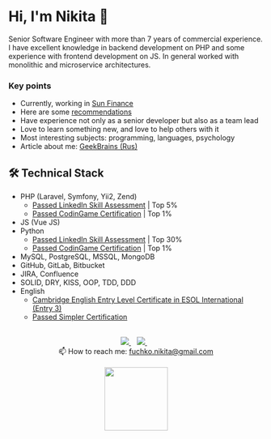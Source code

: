 # Hi, I'm Nikita 👋

Senior Software Engineer with more than 7 years of commercial experience. I have excellent knowledge in backend
development on PHP and some experience with frontend development on JS. In general worked with monolithic and
microservice architectures.

### Key points

* Currently, working in [Sun Finance](https://www.linkedin.com/company/sun-finance/)
* Here are some [recommendations](/recommendations.md) 
* Have experience not only as a senior developer but also as a team lead
* Love to learn something new, and love to help others with it
* Most interesting subjects: programming, languages, psychology
* Article about me: [GeekBrains (Rus)](https://gb.ru/posts/nadoela-dobyvayushchaya-otrasl-zahotelos-v-it)

## 🛠 Technical Stack

* PHP (Laravel, Symfony, Yii2, Zend)
  * [Passed LinkedIn Skill Assessment](/img/linkedin_php.png) | Top 5%
  * [Passed CodinGame Certification](https://www.codingame.com/certification/j0WiVtqrxfVuwizQfhD6zg) | Top 1%
* JS (Vue JS)
* Python
  * [Passed LinkedIn Skill Assessment](/img/linkedin_pyhon.png) | Top 30%
  * [Passed CodinGame Certification](https://www.codingame.com/certification/lGECa9jRo4WHEZb0JDevpg) | Top 1%
* MySQL, PostgreSQL, MSSQL, MongoDB
* GitHub, GitLab, Bitbucket
* JIRA, Confluence
* SOLID, DRY, KISS, OOP, TDD, DDD
* English
  * [Cambridge English Entry Level Certificate in ESOL International (Entry 3)](https://drive.google.com/file/d/1UxfyiktFbsQsugkRgc8jnBpiIUNFsigy/view?usp=sharing)
  * [Passed Simpler Certification](https://simpler.link/c/NoA32)

<br>
<div align="center">
   <a href="https://t.me/Fuchko" target="_blank">
    <img src="https://img.shields.io/badge/Telegram-2CA5E0?style=for-the-badge&logo=telegram&logoColor=white" />        
  </a>&nbsp;&nbsp;
  <a href="https://www.linkedin.com/in/fuchko/" target="_blank">
    <img src="https://img.shields.io/badge/linkedin-%230077B5.svg?&style=for-the-badge&logo=linkedin&logoColor=white" />
  </a>&nbsp;&nbsp;
</div>
<div align='center'>
  📫  How to reach me: <a href='mailto:fuchko.nikita@gmail.com'>fuchko.nikita@gmail.com</a>
</div>
<br>
<div align="center">
    <a href="https://github.com/fuchkona/github-profile-views-counter">
        <img width="125px" src="https://komarev.com/ghpvc/?username=fuchkona&color=6666cc">
    </a>
</div>
